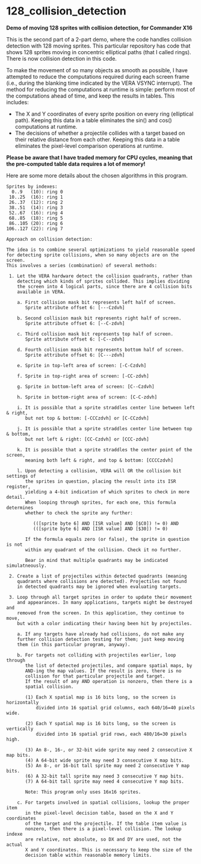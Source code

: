 # 128_collision_detection
<b>Demo of moving 128 sprites with collision detection, for Commander X16</b>

This is the second part of a 2-part demo, where the code handles
collision detection with 128 moving sprites. This particular repository
has code that shows 128 sprites moving in concentric elliptical
paths (that I called rings). There is now collision detection
in this code.

To make the movement of so many objects as smooth as possible, I have attempted
to reduce the computations required during each screen frame (i.e., during the
blanking time indicated by the VERA VSYNC interrupt). The method for reducing
the computations at runtime is simple: perform most of the computations ahead
of time, and keep the results in tables. This includes:

* The X and Y coordinates of every sprite position on every ring (elliptical path).
Keeping this data in a table eliminates the sin() and cos() computations at runtime.
* The decisions of whether a projectile collides with a target based on their
relative distance from each other. Keeping this data in a table eliminates the
pixel-level comparison operations at runtime.

<b>Please be aware that I have traded memory for CPU cycles, meaning that the
pre-computed table data requires a lot of memory!</b>

Here are some more details about the chosen algorithms in this program.

```
Sprites by indexes:
  0..9   (10): ring 0
 10..25  (16): ring 1
 26..37  (12): ring 2
 38..51  (14): ring 3
 52..67  (16): ring 4
 68..85  (18): ring 5
 86..105 (20): ring 6
106..127 (22): ring 7

Approach on collision detection:

The idea is to combine several optimizations to yield reasonable speed
for detecting sprite collisions, when so many objects are on the screen.
This involves a series (combination) of several methods:

 1. Let the VERA hardware detect the collision quadrants, rather than
    detecting which kinds of sprites collided. This implies dividing
    the screen into 4 logical parts, since there are 4 collision bits
    available in VERA.

    a. First collision mask bit represents left half of screen.
       Sprite attribute offset 6: [---Czdvh]

    b. Second collision mask bit represents right half of screen.
       Sprite attribute offset 6: [--C-zdvh]

    c. Third collision mask bit represents top half of screen.
       Sprite attribute offset 6: [-C--zdvh]

    d. Fourth collision mask bit represents bottom half of screen.
       Sprite attribute offset 6: [C---zdvh]

    e. Sprite in top-left area of screen: [-C-Czdvh]

    f. Sprite in top-right area of screen: [-CC-zdvh]

    g. Sprite in bottom-left area of screen: [C--Czdvh]

    h. Sprite in bottom-right area of screen: [C-C-zdvh]

    i. It is possible that a sprite straddles center line between left & right,
       but not top & bottom: [-CCCzdvh] or [C-CCzdvh]

    j. It is possible that a sprite straddles center line between top & bottom,
       but not left & right: [CC-Czdvh] or [CCC-zdvh]

    k. It is possible that a sprite straddles the center point of the screen,
       meaning both left & right, and top & bottom: [CCCCzdvh]

    l. Upon detecting a collision, VERA will OR the collision bit settings of
       the sprites in question, placing the result into its ISR register,
       yielding a 4-bit indication of which sprites to check in more detail.
       When looping through sprites, for each one, this formula determines
       whether to check the sprite any further:

          (([sprite byte 6] AND [ISR value] AND [$C0]) != 0) AND
          (([sprite byte 6] AND [ISR value] AND [$30]) != 0)

       If the formula equals zero (or false), the sprite in question is not
       within any quadrant of the collision. Check it no further.
       
       Bear in mind that multiple quadrants may be indicated simulatneously.

 2. Create a list of projectiles within detected quadrants (meaning
    quadrants where collisions are detected). Projectiles not found
    in detected quadrants may be ignored when evaluating targets.

 3. Loop through all target sprites in order to update their movement
    and appearances. In many applications, targets might be destroyed and
    removed from the screen. In this application, they continue to move,
    but with a color indicating their having been hit by projectiles.
    
    a. If any targets have already had collisions, do not make any
    further collision detection testing for them; just keep moving
    them (in this particular program, anyway).

    b. For targets not colliding with projectiles earlier, loop through
       the list of detected projectiles, and compare spatial maps, by
       AND-ing the map values. If the result is zero, there is no
       collision for that particular projectile and target.
       If the result of any AND operation is nonzero, then there is a
       spatial collision. 

       (1) Each X spatial map is 16 bits long, so the screen is horizontally
           divided into 16 spatial grid columns, each 640/16=40 pixels wide.

       (2) Each Y spatial map is 16 bits long, so the screen is vertically
           divided into 16 spatial grid rows, each 480/16=30 pixels high.

       (3) An 8-, 16-, or 32-bit wide sprite may need 2 consecutive X map bits. 
       (4) A 64-bit wide sprite may need 3 consecutive X map bits.
       (5) An 8-, or 16-bit tall sprite may need 2 consecutive Y map bits. 
       (6) A 32-bit tall sprite may need 3 consecutive Y map bits. 
       (7) A 64-bit tall sprite may need 4 consecutive Y map bits.

       Note: This program only uses 16x16 sprites.

    c. For targets involved in spatial collisions, lookup the proper item
       in the pixel-level decision table, based on the X and Y coordinates
       of the target and the projectile. If the table item value is
       nonzero, then there is a pixel-level collision. The lookup indexe
       are relative, not absolute, so DX and DY are used, not the actual
       X and Y coordinates. This is necessary to keep the size of the
       decision table within reasonable memory limits.

```
